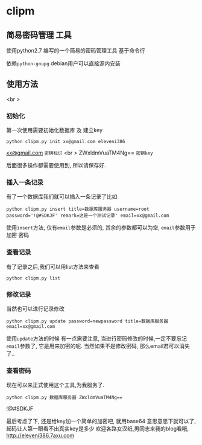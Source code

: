 clipm
=====

简易密码管理 工具
-----------------

使用python2.7 编写的一个简易的密码管理工具 基于命令行

依赖`python-gnupg` debian用户可以直接源内安装

使用方法
--------
<br \>
### 初始化
第一次使用需要初始化数据库 及 建立key


``python clipm.py init xx@gmail.com eleveni386``

xx@gmail.com `密钥标识`
<br \>
ZWxldmVuaTM4Ng==   `密钥key`

后面很多操作都需要使用到, 所以请保存好.

### 插入一条记录
有了一个数据库我们就可以插入一条记录了比如

``python clipm.py insert title=数据库服务器 username=root password='!@#SDKJF' remark=这是一个测试记录' email=xx@gmail.com``

使用`insert`方法, 仅有`email`参数是必须的, 其余的参数都可以为空, `email`参数用于加密 密码

### 查看记录
有了记录之后,我们可以用list方法来查看

``python clipm.py list``

### 修改记录
当然也可以进行记录修改

``python clipm.py update password=newpassword title=数据库服务器 email=xx@gmail.com``

使用`update`方法的时候 有一点需要注意, 当进行密码修改的时候,一定不要忘记`email`参数了, 它是用来加密的呢.
当然如果不是修改密码, 那么email君可以消失了..

### 查看密码
现在可以来正式使用这个工具,为我服务了.

``python clipm.py 数据库服务器 ZWxldmVuaTM4Ng==``

!@#SDKJF

最后考虑了下, 还是给key加一个简单的加密吧, 就用base64 意思意思下就可以了, 起码让人第一眼看不出真实key是多少
欢迎各路女汉纸,男同志来我的blog看哦, http://eleveni386.7axu.com

